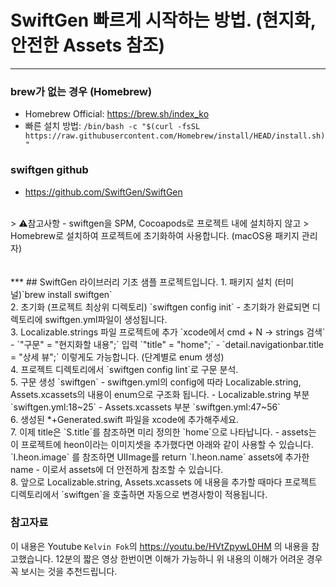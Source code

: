 #  SwiftGen 빠르게 시작하는 방법. (현지화, 안전한 Assets 참조)

***
### brew가 없는 경우 (Homebrew)
- Homebrew Official: https://brew.sh/index_ko
- 빠른 설치 방법: `/bin/bash -c "$(curl -fsSL https://raw.githubusercontent.com/Homebrew/install/HEAD/install.sh)"`

### swiftgen github
- https://github.com/SwiftGen/SwiftGen

<br>
> ⚠️참고사항 - swiftgen을 SPM, Cocoapods로 프로젝트 내에 설치하지 않고
> Homebrew로 설치하여 프로젝트에 초기화하여 사용합니다. (macOS용 패키지 관리자)
<br>
<br>
<br>
***
## SwiftGen 라이브러리 기초 샘플 프로젝트입니다.
1. 패키지 설치 (터미널)`brew install swiftgen`
<br>
2. 초기화 (프로젝트 최상위 디렉토리) `swiftgen config init`
    - 초기화가 완료되면 디렉토리에 swiftgen.yml파일이 생성됩니다.
<br>
3. Localizable.strings 파일 프로젝트에 추가 `xcode에서 cmd + N -> strings 검색`
   - `"구문" = "현지화할 내용";` 입력  `"title" = "home";`
   - `detail.navigationbar.title = "상세 뷰";` 이렇게도 가능합니다. (단계별로 enum 생성)
<br>
4. 프로젝트 디렉토리에서 `swiftgen config lint`로 구문 분석.
<br>
5. 구문 생성 `swiftgen`
  - swiftgen.yml의 config에 따라 Localizable.string, Assets.xcassets의 내용이 enum으로 구조화 됩니다.
  - Localizable.string 부분 `swiftgen.yml:18~25`
  - Assets.xcassets 부분 `swiftgen.yml:47~56`
<br>
6. 생성된 *+Generated.swift 파일을 xcode에 추가해주세요.
<br>
7. 이제 title은 `S.title`를 참조하면 미리 정의한 `home`으로 나타납니다.
   - assets는 이 프로젝트에 heon이라는 이미지셋을 추가했다면 아래와 같이 사용할 수 있습니다.
      `I.heon.image` 를 참조하면 UIImage를 return
      `I.heon.name` assets에 추가한 name
   - 이로서 assets에 더 안전하게 참조할 수 있습니다.
<br>
8. 앞으로 Localizable.string, Assets.xcassets 에 내용을 추가할 때마다
   프로젝트 디렉토리에서 `swiftgen`을 호출하면 자동으로 변경사항이 적용됩니다. 


### 참고자료
이 내용은 Youtube `Kelvin Fok`의 https://youtu.be/HVtZpywL0HM 의 내용을 참고했습니다.
12분의 짧은 영상 한번이면 이해가 가능하니 위 내용의 이해가 어려운 경우 꼭 보시는 것을 추천드립니다.

